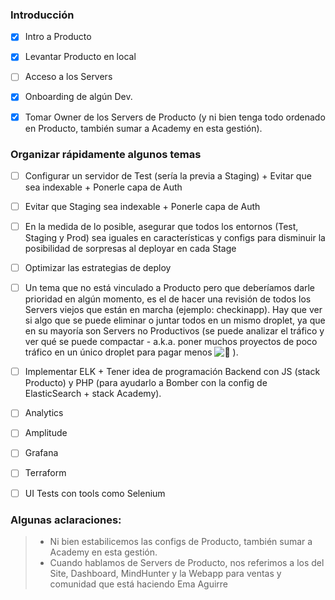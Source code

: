 ### Introducción

- [x] Intro a Producto 

- [x] Levantar Producto en local 

- [ ] Acceso a los Servers 

- [x] Onboarding de algún Dev.

- [x] Tomar Owner de los Servers de Producto (y ni bien tenga todo ordenado en Producto, también sumar a Academy en esta gestión).

### Organizar rápidamente algunos temas

- [ ] Configurar un servidor de Test (sería la previa a Staging) + Evitar que sea indexable + Ponerle capa de Auth

- [ ] Evitar que Staging sea indexable + Ponerle capa de Auth

- [ ] En la medida de lo posible, asegurar que todos los entornos (Test, Staging y Prod) sea iguales en características y configs para disminuir la posibilidad de sorpresas al deployar en cada Stage

- [ ] Optimizar las estrategias de deploy

- [ ] Un tema que no está vinculado a Producto pero que deberíamos darle prioridad en algún momento, es el de hacer una revisión de todos los Servers viejos que están en marcha (ejemplo: checkinapp). Hay que ver si algo que se puede eliminar o juntar todos en un mismo droplet, ya que en su mayoría son Servers no Productivos (se puede analizar el tráfico y ver qué se puede compactar - a.k.a. poner muchos proyectos de poco tráfico en un único droplet para pagar menos ![:rat:](https://a.slack-edge.com/production-standard-emoji-assets/13.0/apple-medium/1f400.png) ).

- [ ] Implementar ELK + Tener idea de programación Backend con JS (stack Producto) y PHP (para ayudarlo a Bomber con la config de ElasticSearch + stack Academy).

- [ ] Analytics

- [ ] Amplitude

- [ ] Grafana

- [ ] Terraform

- [ ] UI Tests con tools como Selenium

### Algunas aclaraciones:

> - Ni bien estabilicemos las configs de Producto, también sumar a Academy en esta gestión.
> - Cuando hablamos de Servers de Producto, nos referimos a los del Site, Dashboard, MindHunter y la Webapp para ventas y comunidad que está haciendo Ema Aguirre
